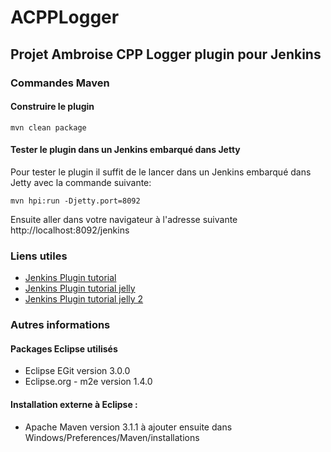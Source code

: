 # ACPPLogger
## Projet Ambroise CPP Logger plugin pour Jenkins

### Commandes Maven
#### Construire le plugin

	mvn clean package
	
#### Tester le plugin dans un Jenkins embarqué dans Jetty
Pour tester le plugin il suffit de le lancer dans un Jenkins embarqué dans Jetty avec la commande suivante:

	mvn hpi:run -Djetty.port=8092
	
Ensuite aller dans votre navigateur à l'adresse suivante http://localhost:8092/jenkins 
 
### Liens utiles
  * [Jenkins Plugin tutorial](https://wiki.jenkins-ci.org/display/JENKINS/Plugin+tutorial#Plugintutorial-Eclipse) 
  * [Jenkins Plugin tutorial jelly](https://wiki.jenkins-ci.org/display/JENKINS/Basic+guide+to+Jelly+usage+in+Jenkins)
  * [Jenkins Plugin tutorial jelly 2](https://blog.codecentric.de/en/2012/08/tutorial-create-a-jenkins-plugin-to-integrate-jenkins-and-nexus-repository/)

### Autres informations

#### Packages Eclipse utilisés
  * Eclipse EGit version 3.0.0
  * Eclipse.org - m2e version 1.4.0

#### Installation externe à Eclipse :
  * Apache Maven version 3.1.1 à ajouter ensuite dans Windows/Preferences/Maven/installations
  